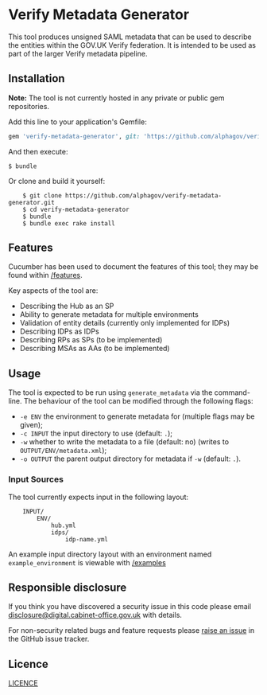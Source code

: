 # Verify Metadata Generator

This tool produces unsigned SAML metadata that can be used to describe the entities within the GOV.UK Verify federation. It is intended to be used as part of the larger Verify metadata pipeline.

## Installation

**Note:** The tool is not currently hosted in any private or public gem repositories.

Add this line to your application's Gemfile:

```ruby
gem 'verify-metadata-generator', git: 'https://github.com/alphagov/verify-metadata-generator.git'
```

And then execute:

    $ bundle

Or clone and build it yourself:
```
    $ git clone https://github.com/alphagov/verify-metadata-generator.git
    $ cd verify-metadata-generator
    $ bundle
    $ bundle exec rake install
```
## Features

Cucumber has been used to document the features of this tool; they may be found within [/features](features).

Key aspects of the tool are:
* Describing the Hub as an SP
* Ability to generate metadata for multiple environments
* Validation of entity details (currently only implemented for IDPs)
* Describing IDPs as IDPs
* Describing RPs as SPs (to be implemented)
* Describing MSAs as AAs (to be implemented)

## Usage

The tool is expected to be run using `generate_metadata` via the command-line. The behaviour of the tool can be modified through the following flags:
* `-e ENV` the environment to generate metadata for (multiple flags may be given);
* `-c INPUT` the input directory to use (default: `.`);
* `-w` whether to write the metadata to a file (default: no) (writes to `OUTPUT/ENV/metadata.xml`);
* `-o OUTPUT` the parent output directory for metadata if `-w` (default: `.`).

### Input Sources
The tool currently expects input in the following layout:

```
    INPUT/
        ENV/
            hub.yml
            idps/
                idp-name.yml
```

An example input directory layout with an environment named `example_environment` is viewable with [/examples](examples)

## Responsible disclosure

If you think you have discovered a security issue in this code please email [disclosure@digital.cabinet-office.gov.uk](mailto:disclosure@digital.cabinet-office.gov.uk) with details.

For non-security related bugs and feature requests please [raise an issue](https://github.com/alphagov/verify-metadata-generator/issues/new) in the GitHub issue tracker.

## Licence

[LICENCE](LICENCE)
